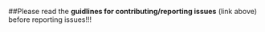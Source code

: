 ##Please read the **guidlines for contributing/reporting issues** (link above) before reporting issues!!!
